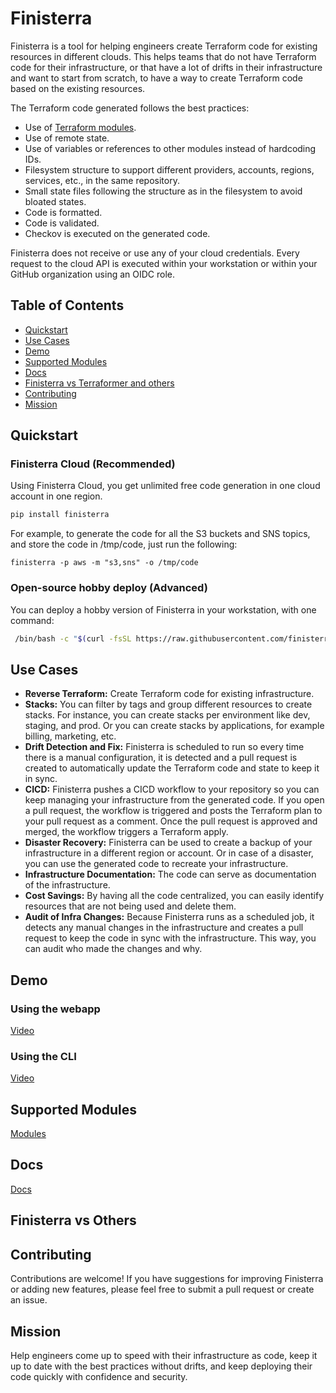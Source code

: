 # Finisterra

Finisterra is a tool for helping engineers create Terraform code for existing resources in different clouds. This helps teams that do not have Terraform code for their infrastructure, or that have a lot of drifts in their infrastructure and want to start from scratch, to have a way to create Terraform code based on the existing resources.

The Terraform code generated follows the best practices:

- Use of [Terraform modules](https://github.com/orgs/finisterra-io/repositories).
- Use of remote state.
- Use of variables or references to other modules instead of hardcoding IDs.
- Filesystem structure to support different providers, accounts, regions, services, etc., in the same repository.
- Small state files following the structure as in the filesystem to avoid bloated states.
- Code is formatted.
- Code is validated.
- Checkov is executed on the generated code.

Finisterra does not receive or use any of your cloud credentials. Every request to the cloud API is executed within your workstation or within your GitHub organization using an OIDC role.


## Table of Contents

- [Quickstart](#quickstart)
- [Use Cases](#use-cases)
- [Demo](#demo)
- [Supported Modules](#supported-modules)
- [Docs](#docs)
- [Finisterra vs Terraformer and others](#finisterra-vs-others)
- [Contributing](#contributing)
- [Mission](#mission)

## Quickstart

### Finisterra Cloud (Recommended)

Using Finisterra Cloud, you get unlimited free code generation in one cloud account in one region.

```bash
pip install finisterra
```

For example, to generate the code for all the S3 buckets and SNS topics, and store the code in /tmp/code, just run the following:

```
finisterra -p aws -m "s3,sns" -o /tmp/code
```

### Open-source hobby deploy (Advanced)

You can deploy a hobby version of Finisterra in your workstation, with one command:

```bash
 /bin/bash -c "$(curl -fsSL https://raw.githubusercontent.com/finisterra-io/finisterra/HEAD/bin/hobby-deploy.sh)" 
```

## Use Cases

- **Reverse Terraform:** Create Terraform code for existing infrastructure.
- **Stacks:** You can filter by tags and group different resources to create stacks. For instance, you can create stacks per environment like dev, staging, and prod. Or you can create stacks by applications, for example billing, marketing, etc.
- **Drift Detection and Fix:** Finisterra is scheduled to run so every time there is a manual configuration, it is detected and a pull request is created to automatically update the Terraform code and state to keep it in sync.
- **CICD:** Finisterra pushes a CICD workflow to your repository so you can keep managing your infrastructure from the generated code. If you open a pull request, the workflow is triggered and posts the Terraform plan to your pull request as a comment. Once the pull request is approved and merged, the workflow triggers a Terraform apply.
- **Disaster Recovery:** Finisterra can be used to create a backup of your infrastructure in a different region or account. Or in case of a disaster, you can use the generated code to recreate your infrastructure.
- **Infrastructure Documentation:** The code can serve as documentation of the infrastructure.
- **Cost Savings:** By having all the code centralized, you can easily identify resources that are not being used and delete them.
- **Audit of Infra Changes:** Because Finisterra runs as a scheduled job, it detects any manual changes in the infrastructure and creates a pull request to keep the code in sync with the infrastructure. This way, you can audit who made the changes and why.

## Demo

### Using the webapp

[Video](https://www.youtube.com/watch?v=-sIYBNtSMug)

### Using the CLI

[Video](https://www.youtube.com/watch?v=HHsAL_5nfKY)

## Supported Modules

[Modules](https://finisterra.io/docs/providers/aws)

## Docs

[Docs](https://finisterra.io/docs/quickstart/web)

## Finisterra vs Others

## Contributing

Contributions are welcome! If you have suggestions for improving Finisterra or adding new features, please feel free to submit a pull request or create an issue.

## Mission

Help engineers come up to speed with their infrastructure as code, keep it up to date with the best practices without drifts, and keep deploying their code quickly with confidence and security.
